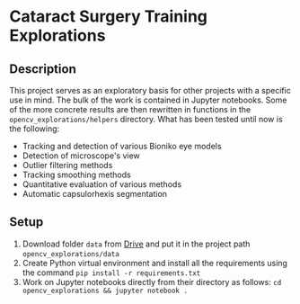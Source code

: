 # Cataract Surgery Training Explorations

## Description

This project serves as an exploratory basis for other projects with a specific use in mind. The bulk of the work is contained in Jupyter notebooks. Some of the more concrete results are then rewritten in functions in the `opencv_explorations/helpers` directory. What has been tested until now is the following: 
- Tracking and detection of various Bioniko eye models
- Detection of microscope's view
- Outlier filtering methods
- Tracking smoothing methods
- Quantitative evaluation of various methods
- Automatic capsulorhexis segmentation

## Setup 

1. Download folder `data` from [Drive](https://drive.google.com/drive/folders/1yMcpuYanOFzhQJIz9-Kk2CYrbNeZBJm1?usp=sharing) and put it in the project path `opencv_explorations/data`
2. Create Python virtual environment and install all the requirements using the command `pip install -r requirements.txt`
3. Work on Jupyter notebooks directly from their directory as follows: `cd opencv_explorations && jupyter notebook .`


